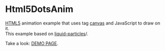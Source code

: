 # Html5DotsAnim
<a href="http://htmlbook.ru/html5">HTML5</a> animation example that uses tag <a href="http://htmlbook.ru/html/canvas">canvas</a> and JavaScript to draw on it.
<br>
This example based on <a href="http://spielzeugz.de/html5/liquid-particles/">liquid-particles</a>/.

Take a look: <a href="http://u123.somee.com/Html5DotsAnim/Html5DotsAnim.html">DEMO PAGE</a>.
